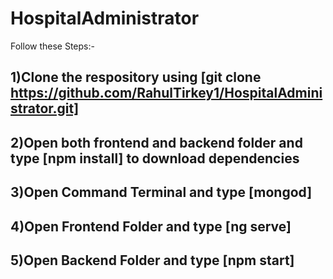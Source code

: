 # HospitalAdministrator
Follow these Steps:-

## 1)Clone the respository using [git clone https://github.com/RahulTirkey1/HospitalAdministrator.git]
## 2)Open both frontend and backend folder and type [npm install] to download dependencies
## 3)Open Command Terminal and type [mongod]
## 4)Open Frontend Folder and type [ng serve]
## 5)Open Backend Folder and type [npm start]
